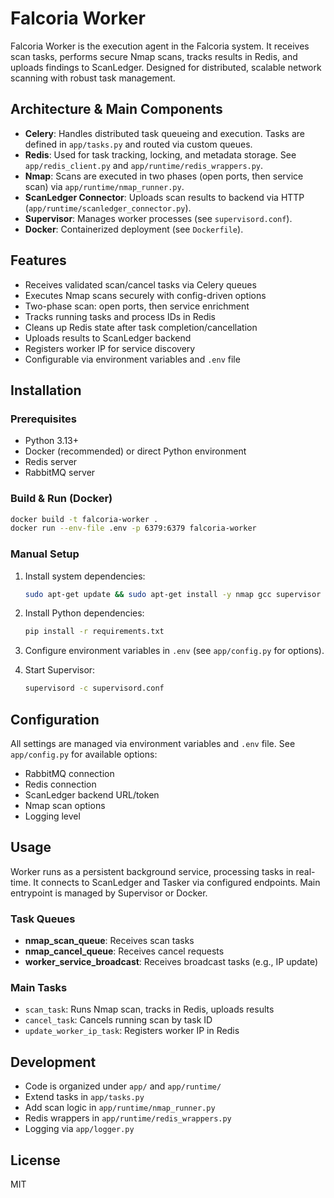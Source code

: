 
# Falcoria Worker

Falcoria Worker is the execution agent in the Falcoria system. It receives scan tasks, performs secure Nmap scans, tracks results in Redis, and uploads findings to ScanLedger. Designed for distributed, scalable network scanning with robust task management.

## Architecture & Main Components

- **Celery**: Handles distributed task queueing and execution. Tasks are defined in `app/tasks.py` and routed via custom queues.
- **Redis**: Used for task tracking, locking, and metadata storage. See `app/redis_client.py` and `app/runtime/redis_wrappers.py`.
- **Nmap**: Scans are executed in two phases (open ports, then service scan) via `app/runtime/nmap_runner.py`.
- **ScanLedger Connector**: Uploads scan results to backend via HTTP (`app/runtime/scanledger_connector.py`).
- **Supervisor**: Manages worker processes (see `supervisord.conf`).
- **Docker**: Containerized deployment (see `Dockerfile`).

## Features

- Receives validated scan/cancel tasks via Celery queues
- Executes Nmap scans securely with config-driven options
- Two-phase scan: open ports, then service enrichment
- Tracks running tasks and process IDs in Redis
- Cleans up Redis state after task completion/cancellation
- Uploads results to ScanLedger backend
- Registers worker IP for service discovery
- Configurable via environment variables and `.env` file

## Installation

### Prerequisites

- Python 3.13+
- Docker (recommended) or direct Python environment
- Redis server
- RabbitMQ server

### Build & Run (Docker)

```bash
docker build -t falcoria-worker .
docker run --env-file .env -p 6379:6379 falcoria-worker
```

### Manual Setup

1. Install system dependencies:

    ```bash
    sudo apt-get update && sudo apt-get install -y nmap gcc supervisor git
    ```

2. Install Python dependencies:

    ```bash
    pip install -r requirements.txt
    ```

3. Configure environment variables in `.env` (see `app/config.py` for options).

4. Start Supervisor:

    ```bash
    supervisord -c supervisord.conf
    ```

## Configuration

All settings are managed via environment variables and `.env` file. See `app/config.py` for available options:

- RabbitMQ connection
- Redis connection
- ScanLedger backend URL/token
- Nmap scan options
- Logging level

## Usage

Worker runs as a persistent background service, processing tasks in real-time. It connects to ScanLedger and Tasker via configured endpoints. Main entrypoint is managed by Supervisor or Docker.

### Task Queues

- **nmap_scan_queue**: Receives scan tasks
- **nmap_cancel_queue**: Receives cancel requests
- **worker_service_broadcast**: Receives broadcast tasks (e.g., IP update)

### Main Tasks

- `scan_task`: Runs Nmap scan, tracks in Redis, uploads results
- `cancel_task`: Cancels running scan by task ID
- `update_worker_ip_task`: Registers worker IP in Redis

## Development

- Code is organized under `app/` and `app/runtime/`
- Extend tasks in `app/tasks.py`
- Add scan logic in `app/runtime/nmap_runner.py`
- Redis wrappers in `app/runtime/redis_wrappers.py`
- Logging via `app/logger.py`

## License

MIT
